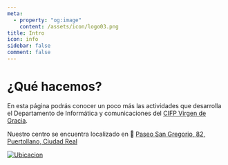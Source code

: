 ```yaml
---
meta: 
  - property: "og:image"
    content: /assets/icon/logo03.png
title: Intro
icon: info
sidebar: false
comment: false
---
```


# ¿Qué hacemos?

En esta página podrás conocer un poco más las actividades que desarrolla el Departamento de Informática y comunicaciones del [CIFP Virgen de Gracia](https://cifpvirgendegracia.com/).

<!-- more -->

Nuestro centro se encuentra localizado en :school: [Paseo San Gregorio, 82, Puertollano, Ciudad Real](https://www.google.es/maps/place/C.I.+Formaci%C3%B3n+Profesional+Virgen+de+Gracia/@38.6930042,-4.1107133,17z/data=!4m5!3m4!1s0xd6b8cf7cb6ab315:0x169f4088f058d797!8m2!3d38.6930042!4d-4.1085246)

[![Ubicacion](/assets/img/ubicacion.jpg)](https://www.google.es/maps/place/C.I.+Formaci%C3%B3n+Profesional+Virgen+de+Gracia/@38.6930042,-4.1107133,17z/data=!4m5!3m4!1s0xd6b8cf7cb6ab315:0x169f4088f058d797!8m2!3d38.6930042!4d-4.1085246)

